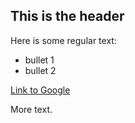 ## This is the header

Here is some regular text:

 * bullet 1
 * bullet 2

[Link to Google](http://www.google.com)

More text.